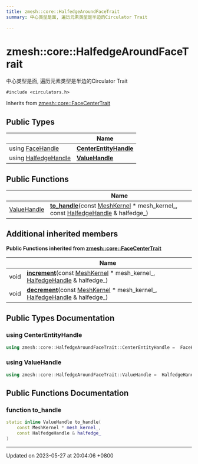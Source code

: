 ```yaml
---
title: zmesh::core::HalfedgeAroundFaceTrait
summary: 中心类型是面, 遍历元素类型是半边的Circulator Trait 

---
```


# zmesh::core::HalfedgeAroundFaceTrait



中心类型是面, 遍历元素类型是半边的Circulator Trait 


`#include <circulators.h>`

Inherits from [zmesh::core::FaceCenterTrait](Classes/structzmesh_1_1core_1_1_face_center_trait.md)

## Public Types

|                | Name           |
| -------------- | -------------- |
| using [FaceHandle](Classes/classzmesh_1_1core_1_1_face_handle.md) | **[CenterEntityHandle](Classes/structzmesh_1_1core_1_1_halfedge_around_face_trait.md#using-centerentityhandle)**  |
| using [HalfedgeHandle](Classes/classzmesh_1_1core_1_1_halfedge_handle.md) | **[ValueHandle](Classes/structzmesh_1_1core_1_1_halfedge_around_face_trait.md#using-valuehandle)**  |

## Public Functions

|                | Name           |
| -------------- | -------------- |
| [ValueHandle](Classes/structzmesh_1_1core_1_1_halfedge_around_face_trait.md#using-valuehandle) | **[to_handle](Classes/structzmesh_1_1core_1_1_halfedge_around_face_trait.md#function-to-handle)**(const [MeshKernel](Classes/classzmesh_1_1core_1_1_mesh_kernel.md) * mesh_kernel_, const [HalfedgeHandle](Classes/classzmesh_1_1core_1_1_halfedge_handle.md) & halfedge_) |

## Additional inherited members

**Public Functions inherited from [zmesh::core::FaceCenterTrait](Classes/structzmesh_1_1core_1_1_face_center_trait.md)**

|                | Name           |
| -------------- | -------------- |
| void | **[increment](Classes/structzmesh_1_1core_1_1_face_center_trait.md#function-increment)**(const [MeshKernel](Classes/classzmesh_1_1core_1_1_mesh_kernel.md) * mesh_kernel_, [HalfedgeHandle](Classes/classzmesh_1_1core_1_1_halfedge_handle.md) & halfedge_) |
| void | **[decrement](Classes/structzmesh_1_1core_1_1_face_center_trait.md#function-decrement)**(const [MeshKernel](Classes/classzmesh_1_1core_1_1_mesh_kernel.md) * mesh_kernel_, [HalfedgeHandle](Classes/classzmesh_1_1core_1_1_halfedge_handle.md) & halfedge_) |


## Public Types Documentation

### using CenterEntityHandle

```cpp
using zmesh::core::HalfedgeAroundFaceTrait::CenterEntityHandle =  FaceHandle;
```


### using ValueHandle

```cpp
using zmesh::core::HalfedgeAroundFaceTrait::ValueHandle =  HalfedgeHandle;
```


## Public Functions Documentation

### function to_handle

```cpp
static inline ValueHandle to_handle(
    const MeshKernel * mesh_kernel_,
    const HalfedgeHandle & halfedge_
)
```


-------------------------------

Updated on 2023-05-27 at 20:04:06 +0800